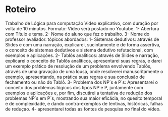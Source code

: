 # Roteiro
Trabalho de Lógica para computação
Video explicativo, com duração por volta de 10 minutos.
Formato: Vídeo será postado no Youtube.
1- Abertura com Título e tema.
2- Nome do aluno que fez o trabalho.
3- Nome do professor avaliador.
tópicos abordados:
1- Sistemas dedutivos: através de Slides e com uma narração, explicarei, sucintamente e de forma assertiva, o conceito de sistemas dedutivos e sistema dedutivo refutacional, com exemplos e aplicações.
2- Tablôs analíticos: através de Slides e narração, explicarei o conceito de Tablôs analíticos, apresentarei suas regras, e darei um exemplo prático de resolução de um problema envolvendo Tablôs, através de uma gravação de uma lousa, onde resolverei manuscritamente o exemplo, apresentando, na prática suas regras e sua conclusão de fechamento ou não do Tablô.
3- Problema dos NP´s e P´s: Apresentarei o conceito dos problemas lógicos dos tipos NP e P, juntamente com exemplos e aplicações e, por fim, discutirei a tentativa de redução dos problemas NP´s em P´s, mostrando sua maior eficácia, no quesito temporal e de complexidade, e dando contra-exemplos de tentivas, históricas, falhas de reduçao.
4- apresentarei todas as fontes de pesquisa no final do vídeo.
